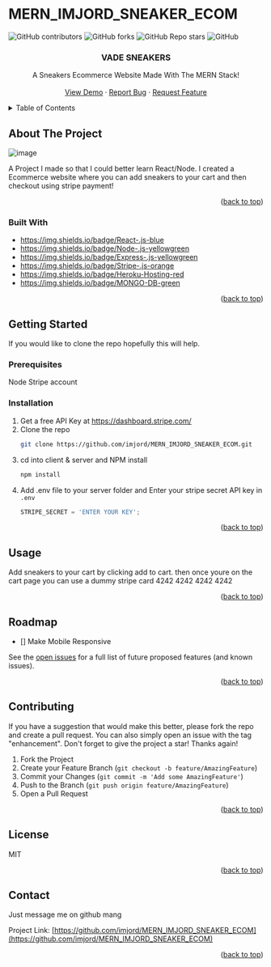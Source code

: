 # MERN_IMJORD_SNEAKER_ECOM

![GitHub contributors](https://img.shields.io/github/contributors/imjord/MERN_IMJORD_SNEAKER_ECOM?color=%23454B1B&label=CONTRIBUTORS%20%3C3&style=for-the-badge)
![GitHub forks](https://img.shields.io/github/forks/imjord/MERN_IMJORD_SNEAKER_ECOM?style=for-the-badge)
![GitHub Repo stars](https://img.shields.io/github/stars/imjord/MERN_IMJORD_SNEAKER_ECOM?style=for-the-badge)
![GitHub](https://img.shields.io/github/license/imjord/MERN_IMJORD_SNEAKER_ECOM?style=for-the-badge)




<div align="center">
  

  <h3 align="center">VADE SNEAKERS</h3>

  <p align="center">
    A Sneakers Ecommerce Website Made With The MERN Stack!
    <br />
    <br />
    <a href="https://github.com/imjord/MERN_IMJORD_SNEAKER_ECOM">View Demo</a>
    ·
    <a href="https://github.com/imjord/MERN_IMJORD_SNEAKER_ECOM/issues">Report Bug</a>
    ·
    <a href="https://github.com/imjord/MERN_IMJORD_SNEAKER_ECOM/issues">Request Feature</a>
  </p>
</div>


<!-- TABLE OF CONTENT -->
<details>
  <summary>Table of Contents</summary>
  <ol>
    <li>
      <a href="#about-the-project">About The Project</a>
      <ul>
        <li><a href="#built-with">Built With</a></li>
      </ul>
    </li>
    <li>
      <a href="#getting-started">Getting Started</a>
      <ul>
        <li><a href="#prerequisites">Prerequisites</a></li>
        <li><a href="#installation">Installation</a></li>
      </ul>
    </li>
    <li><a href="#usage">Usage</a></li>
    <li><a href="#roadmap">Roadmap</a></li>
    <li><a href="#contributing">Contributing</a></li>
    <li><a href="#license">License</a></li>
    <li><a href="#contact">Contact</a></li>
  </ol>
</details>


<!-- ABOUT THE PROJECT -->
## About The Project

![image](https://user-images.githubusercontent.com/82243498/218645187-8d35b271-98cb-46db-96a3-39c9f8b0085b.png)


A Project I made so that I could better learn React/Node. I created a Ecommerce website where you can add sneakers to your cart and then checkout using stripe payment! 



<p align="right">(<a href="#readme-top">back to top</a>)</p>



### Built With




* https://img.shields.io/badge/React-.js-blue
* https://img.shields.io/badge/Node-.js-yellowgreen
* https://img.shields.io/badge/Express-.js-yellowgreen
* https://img.shields.io/badge/Stripe-.js-orange
* https://img.shields.io/badge/Heroku-Hosting-red
* https://img.shields.io/badge/MONGO-DB-green

<p align="right">(<a href="#readme-top">back to top</a>)</p>



<!-- GETTING STARTED -->
## Getting Started

If you would like to clone the repo hopefully this will help.

### Prerequisites

Node
Stripe account

### Installation

1. Get a free API Key at https://dashboard.stripe.com/
2. Clone the repo
   ```sh
   git clone https://github.com/imjord/MERN_IMJORD_SNEAKER_ECOM.git
   ```
3. cd into client & server and NPM install
   ```sh
   npm install
   ```
4. Add .env file to your server folder and Enter your stripe secret API key in `.env`
   ```js
   STRIPE_SECRET = 'ENTER YOUR KEY';
   ```

<p align="right">(<a href="#readme-top">back to top</a>)</p>



<!-- USAGE EXAMPLES -->
## Usage

Add sneakers to your cart by clicking add to cart. then once youre on the cart page you can use a dummy stripe card 4242 4242 4242 4242

<p align="right">(<a href="#readme-top">back to top</a>)</p>



<!-- ROADMAP -->
## Roadmap

- [] Make Mobile Responsive


See the [open issues](https://github.com/imjord/MERN_IMJORD_SNEAKER_ECOM/issues) for a full list of future proposed features (and known issues).

<p align="right">(<a href="#readme-top">back to top</a>)</p>



<!-- CONTRIBUTING -->
## Contributing

If you have a suggestion that would make this better, please fork the repo and create a pull request. You can also simply open an issue with the tag "enhancement".
Don't forget to give the project a star! Thanks again!

1. Fork the Project
2. Create your Feature Branch (`git checkout -b feature/AmazingFeature`)
3. Commit your Changes (`git commit -m 'Add some AmazingFeature'`)
4. Push to the Branch (`git push origin feature/AmazingFeature`)
5. Open a Pull Request

<p align="right">(<a href="#readme-top">back to top</a>)</p>



<!-- LICENSE -->
## License

MIT

<p align="right">(<a href="#readme-top">back to top</a>)</p>



<!-- CONTACT -->
## Contact

Just message me on github mang

Project Link: [https://github.com/imjord/MERN_IMJORD_SNEAKER_ECOM](https://github.com/imjord/MERN_IMJORD_SNEAKER_ECOM)

<p align="right">(<a href="#readme-top">back to top</a>)</p>
